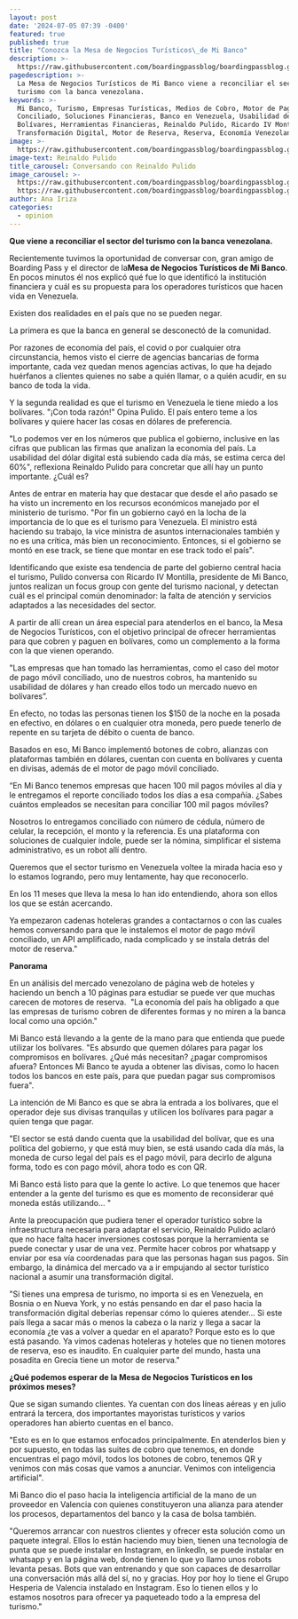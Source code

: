 ```yaml
---
layout: post
date: '2024-07-05 07:39 -0400'
featured: true
published: true
title: "Conozca la Mesa de Negocios Turísticos\_de Mi Banco"
description: >-
  https://raw.githubusercontent.com/boardingpassblog/boardingpassblog.github.io/main/assets/images/Reinaldo-Pulido-1.jpg
pagedescription: >-
  La Mesa de Negocios Turísticos de Mi Banco viene a reconciliar el sector del
  turismo con la banca venezolana.
keywords: >-
  Mi Banco, Turismo, Empresas Turísticas, Medios de Cobro, Motor de Pago Móvil
  Conciliado, Soluciones Financieras, Banco en Venezuela, Usabilidad de los
  Bolívares, Herramientas Financieras, Reinaldo Pulido, Ricardo IV Montilla,
  Transformación Digital, Motor de Reserva, Reserva, Economía Venezolana 
image: >-
  https://raw.githubusercontent.com/boardingpassblog/boardingpassblog.github.io/main/assets/images/Reinaldo-Pulido-1.jpg
image-text: Reinaldo Pulido
title_carousel: Conversando con Reinaldo Pulido
image_carousel: >-
  https://raw.githubusercontent.com/boardingpassblog/boardingpassblog.github.io/main/assets/images/Reinaldo-Pulido-1.jpg
  https://raw.githubusercontent.com/boardingpassblog/boardingpassblog.github.io/main/assets/images/Reinaldo-Pulido.jpg
author: Ana Iriza
categories:
  - opinion
---
```

**Que viene a reconciliar el sector del turismo con la banca venezolana.**

Recientemente tuvimos la oportunidad de conversar con, gran amigo de Boarding Pass y el director de la**Mesa de Negocios Turísticos de Mi Banco**. En pocos minutos él nos explicó qué fue lo que identificó la institución financiera y cuál es su propuesta para los operadores turísticos que hacen vida en Venezuela.

Existen dos realidades en el país que no se pueden negar. 

La primera es que la banca en general se desconectó de la comunidad. 

Por razones de economía del país, el covid o por cualquier otra circunstancia, hemos visto el cierre de agencias bancarias de forma importante, cada vez quedan menos agencias activas, lo que ha dejado huérfanos a clientes quienes no sabe a quién llamar, o a quién acudir, en su banco de toda la vida.

Y la segunda realidad es que el turismo en Venezuela le tiene miedo a los bolívares. "¡Con toda razón!" Opina Pulido. El país entero teme a los bolívares y quiere hacer las cosas en dólares de preferencia.

"Lo podemos ver en los números que publica el gobierno, inclusive en las cifras que publican las firmas que analizan la economía del país. La usabilidad del dólar digital está subiendo cada día más, se estima cerca del 60%", reflexiona Reinaldo Pulido para concretar que allí hay un punto importante. ¿Cuál es?

Antes de entrar en materia hay que destacar que desde el año pasado se ha visto un incremento en los recursos económicos manejado por el ministerio de turismo. "Por fin un gobierno cayó en la locha de la importancia de lo que es el turismo para Venezuela. El ministro está haciendo su trabajo, la vice ministra de asuntos internacionales también y no es una crítica, más bien un reconocimiento. Entonces, si el gobierno se montó en ese track, se tiene que montar en ese track todo el país".

Identificando que existe esa tendencia de parte del gobierno central hacia el turismo, Pulido conversa con Ricardo IV Montilla, presidente de Mi Banco, juntos realizan un focus group con gente del turismo nacional, y detectan cuál es el principal común denominador: la falta de atención y servicios adaptados a las necesidades del sector.

A partir de allí crean un área especial para atenderlos en el banco, la Mesa de Negocios Turísticos, con el objetivo principal de ofrecer herramientas para que cobren y paguen en bolívares, como un complemento a la forma con la que vienen operando.

"Las empresas que han tomado las herramientas, como el caso del motor de pago móvil conciliado, uno de nuestros cobros, ha mantenido su usabilidad de dólares y han creado ellos todo un mercado nuevo en bolívares”. 

En efecto, no todas las personas tienen los $150 de la noche en la posada en efectivo, en dólares o en cualquier otra moneda, pero puede tenerlo de repente en su tarjeta de débito o cuenta de banco. 

Basados en eso, Mi Banco implementó botones de cobro, alianzas con plataformas también en dólares, cuentan con cuenta en bolívares y cuenta en divisas, además de el motor de pago móvil conciliado. 

“En Mi Banco tenemos empresas que hacen 100 mil pagos móviles al día y le entregamos el reporte conciliado todos los días a esa compañía. ¿Sabes cuántos empleados se necesitan para conciliar 100 mil pagos móviles? 

Nosotros lo entregamos conciliado con número de cédula, número de celular, la recepción, el monto y la referencia. Es una plataforma con soluciones de cualquier índole, puede ser la nómina, simplificar el sistema administrativo, es un robot allí dentro.

Queremos que el sector turismo en Venezuela voltee la mirada hacia eso y lo estamos logrando, pero muy lentamente, hay que reconocerlo. 

En los 11 meses que lleva la mesa lo han ido entendiendo, ahora son ellos los que se están acercando.

Ya empezaron cadenas hoteleras grandes a contactarnos o con las cuales hemos conversando para que le instalemos el motor de pago móvil conciliado, un API amplificado, nada complicado y se instala detrás del motor de reserva."

**Panorama**

En un análisis del mercado venezolano de página web de hoteles y haciendo un bench a 10 páginas para estudiar se puede ver que muchas carecen de motores de reserva.  "La economía del país ha obligado a que las empresas de turismo cobren de diferentes formas y no miren a la banca local como una opción."

Mi Banco está llevando a la gente de la mano para que entienda que puede utilizar los bolívares. "Es absurdo que quemen dólares para pagar los compromisos en bolívares. ¿Qué más necesitan? ¿pagar compromisos afuera? Entonces Mi Banco te ayuda a obtener las divisas, como lo hacen todos los bancos en este país, para que puedan pagar sus compromisos fuera".

La intención de Mi Banco es que se abra la entrada a los bolívares, que el operador deje sus divisas tranquilas y utilicen los bolívares para pagar a quien tenga que pagar. 

"El sector se está dando cuenta que la usabilidad del bolívar, que es una política del gobierno, y que está muy bien, se está usando cada día más, la moneda de curso legal del país es el pago móvil, para decirlo de alguna forma, todo es con pago móvil, ahora todo es con QR.

Mi Banco está listo para que la gente lo active. Lo que tenemos que hacer entender a la gente del turismo es que es momento de reconsiderar qué moneda estás utilizando… "

Ante la preocupación que pudiera tener el operador turístico sobre la infraestructura necesaria para adaptar el servicio, Reinaldo Pulido aclaró que no hace falta hacer inversiones costosas porque la herramienta se puede conectar y usar de una vez. Permite hacer cobros por whatsapp y enviar por esa vía coordenadas para que las personas hagan sus pagos. Sin embargo, la dinámica del mercado va a ir empujando al sector turístico nacional a asumir una transformación digital. 

"Si tienes una empresa de turismo, no importa si es en Venezuela, en Bosnia o en Nueva York, y no estás pensando en dar el paso hacia la transformación digital deberías repensar cómo lo quieres atender... Si este país llega a sacar más o menos la cabeza o la nariz y llega a sacar la economía ¿te vas a volver a quedar en el aparato? Porque esto es lo que está pasando. Ya vimos cadenas hoteleras y hoteles que no tienen motores de reserva, eso es inaudito. En cualquier parte del mundo, hasta una posadita en Grecia tiene un motor de reserva."

**¿Qué podemos esperar de la Mesa de Negocios Turísticos en los próximos meses?**

Que se sigan sumando clientes. Ya cuentan con dos líneas aéreas y en julio entrará la tercera, dos importantes mayoristas turísticos y varios operadores han abierto cuentas en el banco.

"Esto es en lo que estamos enfocados principalmente. En atenderlos bien y por supuesto, en todas las suites de cobro que tenemos, en donde encuentras el pago móvil, todos los botones de cobro, tenemos QR y venimos con más cosas que vamos a anunciar. Venimos con inteligencia artificial". 

Mi Banco dio el paso hacia la inteligencia artificial de la mano de un proveedor en Valencia con quienes constituyeron una alianza para atender los procesos, departamentos del banco y la casa de bolsa también.

"Queremos arrancar con nuestros clientes y ofrecer esta solución como un paquete integral. Ellos lo están haciendo muy bien, tienen una tecnología de punta que se puede instalar en Instagram, en linkedIn, se puede instalar en whatsapp y en la página web, donde tienen lo que yo llamo unos robots levanta pesas. Bots que van entrenando y que son capaces de desarrollar una conversación más allá del sí, no y gracias. Hoy por hoy lo tiene el Grupo Hesperia de Valencia instalado en Instagram. Eso lo tienen ellos y lo estamos nosotros para ofrecer ya paqueteado todo a la empresa del turismo."
